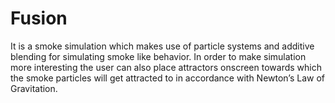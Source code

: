 # Fusion
It is a smoke simulation which makes use of particle systems and additive blending for simulating smoke like behavior. In order to make simulation more interesting the user can also place attractors onscreen towards which the smoke particles will get attracted to in accordance with Newton’s Law of Gravitation.
